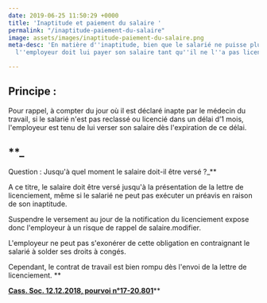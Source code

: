 ```yaml
---
date: 2019-06-25 11:50:29 +0000
title: 'Inaptitude et paiement du salaire '
permalink: "/inaptitude-paiement-du-salaire"
image: assets/images/inaptitude-paiement-du-salaire.png
meta-desc: 'En matière d''inaptitude, bien que le salarié ne puisse plus travailler,
  l''employeur doit lui payer son salaire tant qu''il ne l''a pas licencié. '

---
```

## **Principe :** 

Pour rappel, à compter du jour où il est déclaré inapte par le médecin du travail, si le salarié n'est pas reclassé ou licencié dans un délai d’1 mois, l'employeur est tenu de lui verser son salaire dès l'expiration de ce délai.

## **_  
Question : Jusqu'à quel moment le salaire doit-il être versé ?_** 

A ce titre, le salaire doit être versé jusqu'à la présentation de la lettre de licenciement, même si le salarié ne peut pas exécuter un préavis en raison de son inaptitude.   
  
Suspendre le versement au jour de la notification du licenciement expose donc l'employeur à un risque de rappel de salaire.modifier.  
  
L'employeur ne peut pas s'exonérer de cette obligation en contraignant le salarié à solder ses droits à congés.  
  
Cependant, le contrat de travail est bien rompu dès l'envoi de la lettre de licenciement. **  
  
**[**Cass. Soc. 12.12.2018, pourvoi n°17-20.801**](https://www.legifrance.gouv.fr/affichJuriJudi.do?oldAction=rechJuriJudi&idTexte=JURITEXT000037850818&fastReqId=1848872397&fastPos=1)****